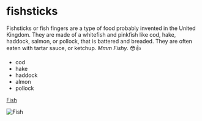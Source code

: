# fishsticks 
Fishsticks or fish fingers are a type of food probably invented in the United Kingdom. They are made of a whitefish and pinkfish like cod, hake, haddock, salmon, or pollock, that is battered and breaded. They are often eaten with tartar sauce, or ketchup. *Mmm Fishy*. :flushed::+1:

* cod
* hake
* haddock
* almon
* pollock

[Fish](https://simple.wikipedia.org/wiki/Fishstick)

![Fish](https://aquarellepark.by/upload/2024/vidy_ryb/Karas.png)
